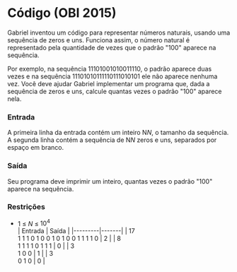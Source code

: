 # Código (OBI 2015)

Gabriel inventou um código para representar números naturais, usando uma sequência de zeros e uns. Funciona assim, o número natural é representado pela quantidade de vezes que o padrão "100" aparece na sequência. <br>

Por exemplo, na sequência 11101001010011110, o padrão aparece duas vezes e na sequência 11101010111110111010101 ele não aparece nenhuma vez. Você deve ajudar Gabriel implementar um programa que, dada a sequência de zeros e uns, calcule quantas vezes o padrão "100" aparece nela.<br>

### Entrada <br>

A primeira linha da entrada contém um inteiro N*N*, o tamanho da sequência. A segunda linha contém a sequência de N*N* zeros e uns, separados por espaço em branco. <br>

### Saída <br>

Seu programa deve imprimir um inteiro, quantas vezes o padrão "100" aparece na sequência. <br>

### Restrições <br>

- 1 ≤ *N* ≤ $10^4$ <br>
| Entrada | Saída |
|---------|-------|
| 17<br>1 1 1 0 1 0 0 1 0 1 0 0 1 1 1 1 0 | 2 |
| 8<br>1 1 1 1 0 1 1 1 | 0 |
| 3<br>1 0 0 | 1 |
| 3<br>0 1 0 | 0 |